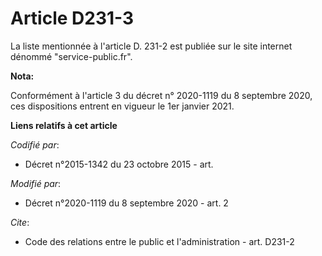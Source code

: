 # Article D231-3

La liste mentionnée à l'article D. 231-2 est publiée sur le site internet dénommé "service-public.fr".

**Nota:**

Conformément à l'article 3 du décret n° 2020-1119 du 8 septembre 2020, ces dispositions entrent en vigueur le 1er janvier
2021.

**Liens relatifs à cet article**

_Codifié par_:

  - Décret n°2015-1342 du 23 octobre 2015 - art.

_Modifié par_:

  - Décret n°2020-1119 du 8 septembre 2020 - art. 2

_Cite_:

  - Code des relations entre le public et l'administration - art. D231-2

